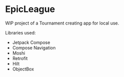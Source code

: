 # EpicLeague
WIP project of a Tournament creating app for local use.

Libraries used:
- Jetpack Compose
- Compose Navigation
- Moshi
- Retrofit
- Hilt
- ObjectBox
